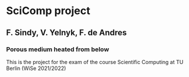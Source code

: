 # SciComp project
## F. Sindy, V. Yelnyk, F. de Andres

### Porous medium heated from below 

This is the project for the exam of the course Scientific Computing at TU Berlin (WiSe 2021/2022)
